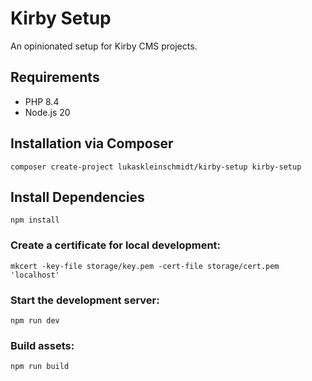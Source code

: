 # Kirby Setup
An opinionated setup for Kirby CMS projects.

## Requirements
- PHP 8.4
- Node.js 20

## Installation via Composer
```
composer create-project lukaskleinschmidt/kirby-setup kirby-setup
```

## Install Dependencies
```
npm install
```

### Create a certificate for local development:
```
mkcert -key-file storage/key.pem -cert-file storage/cert.pem 'localhost'
``` 

### Start the development server:
```
npm run dev
```

### Build assets:
```
npm run build
```
